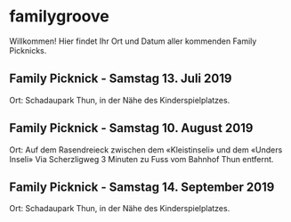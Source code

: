 # familygroove 
Willkommen! Hier findet Ihr Ort und Datum aller kommenden Family Picknicks.
<h2>Family Picknick - Samstag 13. Juli 2019</h2>
Ort: Schadaupark Thun, in der Nähe des Kinderspielplatzes.
<h2>Family Picknick - Samstag 10. August 2019</h2>
Ort: Auf dem Rasendreieck zwischen dem «Kleistinseli» und dem «Unders Inseli» 
Via Scherzligweg 3 Minuten zu Fuss vom Bahnhof Thun entfernt.
<h2>Family Picknick - Samstag 14. September 2019</h2>
Ort: Schadaupark Thun, in der Nähe des Kinderspielplatzes.
